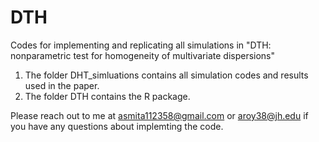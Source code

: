 # DTH
Codes for implementing and replicating all simulations in "DTH:  nonparametric test for homogeneity of multivariate dispersions"

1. The folder DHT_simluations contains all simulation codes and results used in the paper.
2. The folder DTH contains the R package.


Please reach out to me at asmita112358@gmail.com or aroy38@jh.edu if you have any questions about implemting the code.
